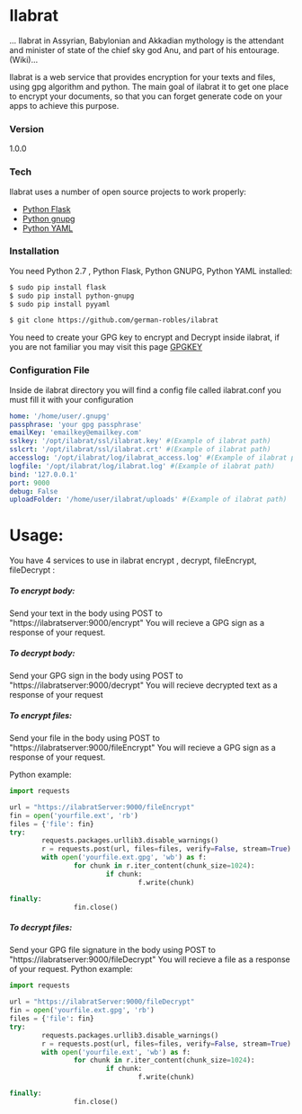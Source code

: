 # Ilabrat

... Ilabrat in Assyrian, Babylonian and Akkadian mythology is the attendant and minister of state of the chief sky god Anu, and part of his entourage. (Wiki)...


Ilabrat is a web service that provides encryption for your texts and files, using gpg algorithm and python. The main goal of ilabrat it to get one place to encrypt your documents, so that you can forget  generate code on your apps to achieve this purpose.





### Version
1.0.0

### Tech

Ilabrat uses a number of open source projects to work properly:

* [Python Flask]
* [Python gnupg]
* [Python YAML]

### Installation

You need Python 2.7 , Python Flask, Python GNUPG, Python YAML installed:

```sh
$ sudo pip install flask
$ sudo pip install python-gnupg
$ sudo pip install pyyaml
```

```sh
$ git clone https://github.com/german-robles/ilabrat
```

You need to create your GPG key to encrypt and Decrypt inside ilabrat, if you are not familiar you may visit this page [GPGKEY] 


### Configuration File

Inside de ilabrat directory you will find a config file called ilabrat.conf you must fill it with your configuration

```yaml
home: '/home/user/.gnupg'
passphrase: 'your gpg passphrase'
emailKey: 'emailkey@emailkey.com'
sslkey: '/opt/ilabrat/ssl/ilabrat.key' #(Example of ilabrat path)
sslcrt: '/opt/ilabrat/ssl/ilabrat.crt' #(Example of ilabrat path)
accesslog: '/opt/ilabrat/log/ilabrat_access.log' #(Example of ilabrat path)
logfile: '/opt/ilabrat/log/ilabrat.log' #(Example of ilabrat path)
bind: '127.0.0.1'
port: 9000
debug: False
uploadFolder: '/home/user/ilabrat/uploads' #(Example of ilabrat path)
```

# Usage:

You have 4 services to use in ilabrat encrypt , decrypt, fileEncrypt, fileDecrypt :

##### To encrypt body:
Send your text in the body using POST to "https://ilabratserver:9000/encrypt" You will recieve a GPG sign as a response of your request.

##### To decrypt body:

Send your GPG sign in the body using POST to "https://ilabratserver:9000/decrypt" You will recieve decrypted text as a response of your request

##### To encrypt files:

Send your file in the body using POST to "https://ilabratserver:9000/fileEncrypt" You will recieve a GPG sign as a response of your request.

Python example:

```python
import requests

url = "https://ilabratServer:9000/fileEncrypt"
fin = open('yourfile.ext', 'rb')
files = {'file': fin}
try:
        requests.packages.urllib3.disable_warnings()
        r = requests.post(url, files=files, verify=False, stream=True)
        with open('yourfile.ext.gpg', 'wb') as f:
                for chunk in r.iter_content(chunk_size=1024):
                        if chunk:
                                f.write(chunk)

finally:
                fin.close()
```


##### To decrypt files:

Send your GPG file signature in the body using POST to "https://ilabratserver:9000/fileDecrypt" You will recieve a file as a response of your request.
Python example:

```python
import requests

url = "https://ilabratServer:9000/fileDecrypt"
fin = open('yourfile.ext.gpg', 'rb')
files = {'file': fin}
try:
        requests.packages.urllib3.disable_warnings()
        r = requests.post(url, files=files, verify=False, stream=True)
        with open('yourfile.ext', 'wb') as f:
                for chunk in r.iter_content(chunk_size=1024):
                        if chunk:
                                f.write(chunk)

finally:
                fin.close()
```



   [Python Flask]: <https://pypi.python.org/pypi/Flask>
   [Python gnupg]: <https://pypi.python.org/pypi/gnupg>
   [Python YAML]: <https://pypi.python.org/pypi/PyYAML>
   [GPGKEY]: <https://fedoraproject.org/wiki/Creating_GPG_Keys>